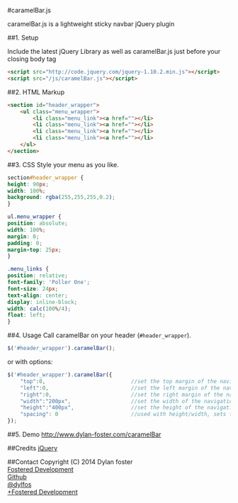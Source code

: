 #caramelBar.js

caramelBar.js is a lightweight sticky navbar jQuery plugin

##1. Setup

Include the latest jQuery Library as well as caramelBar.js just before your closing body tag

```html
<script src="http://code.jquery.com/jquery-1.10.2.min.js"></script>
<script src="/js/caramelBar.js"></script>
```
##2. HTML Markup

```html
<section id="header_wrapper">
	<ul class="menu_wrapper">
		<li class="menu_link"><a href=""></li>
		<li class="menu_link"><a href=""></li>
		<li class="menu_link"><a href=""></li>
		<li class="menu_link"><a href=""></li>
	</ul>
</section>
```
##3. CSS
Style your menu as you like.
```css
section#header_wrapper {
height: 90px;
width: 100%;
background: rgba(255,255,255,0.2);
}

ul.menu_wrapper {
position: absolute;
width: 100%;
margin: 0;
padding: 0;
margin-top: 25px;
}

.menu_links {
position: relative;
font-family: 'Poller One';
font-size: 24px;
text-align: center;
display: inline-block;
width: calc(100%/4);
float: left;
}
```

##4. Usage
Call caramelBar on your header (`#header_wrapper`).

```javascript
$('#header_wrapper').caramelBar();
```
or with options:
```javascript
$('#header_wrapper').caramelBar({
	"top":0,                           //set the top margin of the navigation bar
	"left":0,						   //set the left margin of the navigation bar
	"right":0,                         //set the right margin of the navigation bar
	"width":"200px", 				   //set the width of the navigation bar (must set height and width together)
	"height":"400px",				   //set the height of the navigation bar(must set height and width together)
	"spacing": 0					   //used with height/width, sets the spacing between li elements
});
```

##5. Demo
http://www.dylan-foster.com/caramelBar

##Credits 
[jQuery](http://api.jquery.com/)<br>

##Contact
Copyright (C) 2014 Dylan foster<br>
[Fostered Development](http://www.dylan-foster.com)<br>
[Github](https://github.com/dylan947/)<br>
[@dylfos](http://twitter.com/dylfos)<br>
[+Fostered Development](https://plus.google.com/b/103850011544407258916/103850011544407258916/about)



